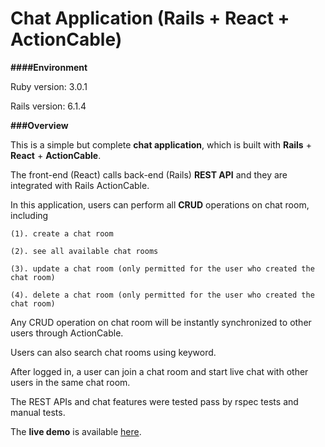 # Chat Application (Rails + React + ActionCable)

<b>####Environment</b>

Ruby version: 3.0.1

Rails version: 6.1.4

<b>###Overview</b>

This is a simple but complete <b>chat application</b>, which is built with <b>Rails</b> + <b>React</b> + <b>ActionCable</b>.

The front-end (React) calls back-end (Rails) <b>REST API</b> and they are integrated with Rails ActionCable.

In this application, users can perform all <b>CRUD</b> operations on chat room, including 

  	(1). create a chat room

  	(2). see all available chat rooms
  
  	(3). update a chat room (only permitted for the user who created the chat room)
  
 	(4). delete a chat room (only permitted for the user who created the chat room)
	
Any CRUD operation on chat room will be instantly synchronized to other users through ActionCable.

Users can also search chat rooms using keyword. 	

After logged in, a user can join a chat room and start live chat with other users in the same chat room. 

The REST APIs and chat features were tested pass by rspec tests and manual tests.

The <b>live demo</b> is available [here](https://polar-hollows-76807.herokuapp.com/).
